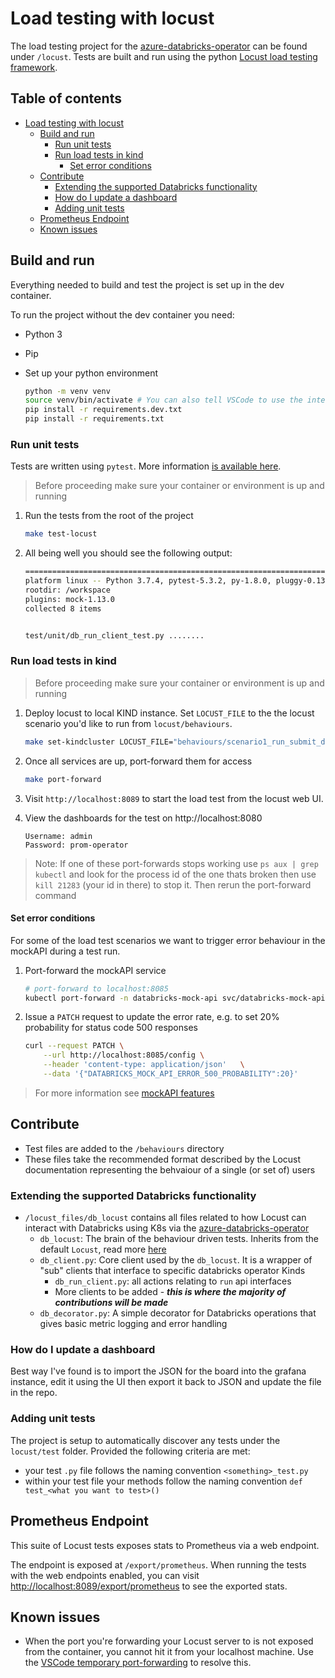 # Load testing with locust

The load testing project for the [azure-databricks-operator](https://github.com/microsoft/azure-databricks-operator/) can be found under `/locust`. Tests are built and run using the python [Locust load testing framework](https://docs.locust.io/en/stable/index.html).

## Table of contents <!-- omit in toc -->

- [Load testing with locust](#load-testing-with-locust)
  - [Build and run](#build-and-run)
    - [Run unit tests](#run-unit-tests)
    - [Run load tests in kind](#run-load-tests-in-kind)
      - [Set error conditions](#set-error-conditions)
  - [Contribute](#contribute)
    - [Extending the supported Databricks functionality](#extending-the-supported-databricks-functionality)
    - [How do I update a dashboard](#how-do-i-update-a-dashboard)
    - [Adding unit tests](#adding-unit-tests)
  - [Prometheus Endpoint](#prometheus-endpoint)
  - [Known issues](#known-issues)

## Build and run

Everything needed to build and test the project is set up in the dev container.

To run the project without the dev container you need:

- Python 3
- Pip
- Set up your python environment

    ```bash
    python -m venv venv
    source venv/bin/activate # You can also tell VSCode to use the interpretter in this location
    pip install -r requirements.dev.txt
    pip install -r requirements.txt
    ```

### Run unit tests

Tests are written using `pytest`. More information [is available here](https://docs.pytest.org/en/latest/).

> Before proceeding make sure your container or environment is up and running

1. Run the tests from the root of the project

    ```bash
    make test-locust
    ```

2. All being well you should see the following output:

    ```bash
    ============================================================================================= test session starts ==============================================================================================
    platform linux -- Python 3.7.4, pytest-5.3.2, py-1.8.0, pluggy-0.13.1
    rootdir: /workspace
    plugins: mock-1.13.0
    collected 8 items


    test/unit/db_run_client_test.py ........
    ```

### Run load tests in kind

> Before proceeding make sure your container or environment is up and running

1. Deploy locust to local KIND instance. Set `LOCUST_FILE` to the  the locust scenario you'd like to run from  `locust/behaviours`.

    ```bash
    make set-kindcluster LOCUST_FILE="behaviours/scenario1_run_submit_delete.py"
    ```

2. Once all services are up, port-forward them for access

    ```bash
    make port-forward  
    ```

3. Visit `http://localhost:8089` to start the load test from the locust web UI.

4. View the dashboards for the test on http://localhost:8080

    ```text
    Username: admin
    Password: prom-operator
    ```

> Note: If one of these port-forwards stops working use `ps aux | grep kubectl` and look for the process id of the one thats broken then use `kill 21283` (your id in there) to stop it. Then rerun the port-forward command

#### Set error conditions

For some of the load test scenarios we want to trigger error behaviour in the mockAPI during a test run.

1. Port-forward the mockAPI service

    ```bash
    # port-forward to localhost:8085
    kubectl port-forward -n databricks-mock-api svc/databricks-mock-api 8085:8080
    ```

2. Issue a `PATCH` request to update the error rate, e.g. to set 20% probability for status code 500 responses

    ```bash
    curl --request PATCH \
        --url http://localhost:8085/config \
        --header 'content-type: application/json'   \
        --data '{"DATABRICKS_MOCK_API_ERROR_500_PROBABILITY":20}'
    ```

> For more information see [mockAPI features](mockapi.md#Features)

## Contribute

- Test files are added to the `/behaviours` directory
- These files take the recommended format described by the Locust documentation representing the behvaiour of a single (or set of) users

### Extending the supported Databricks functionality

- `/locust_files/db_locust` contains all files related to how Locust can interact with Databricks using K8s via the [azure-databricks-operator](https://github.com/microsoft/azure-databricks-operator/)
  - `db_locust`: The brain of the behaviour driven tests. Inherits from the default `Locust`, read more [here](https://docs.locust.io/en/stable/testing-other-systems.html)
  - `db_client.py`: Core client used by the `db_locust`. It is a wrapper of "sub" clients that interface to specific databricks operator Kinds
    - `db_run_client.py`: all actions relating to `run` api interfaces
    - More clients to be added - ***this is where the majority of contributions will be made***
  - `db_decorator.py`: A simple decorator for Databricks operations that gives basic metric logging and error handling

### How do I update a dashboard

Best way I've found is to import the JSON for the board into the grafana instance, edit it using the UI then export it back to JSON and update the file in the repo.

### Adding unit tests

The project is setup to automatically discover any tests under the `locust/test` folder. Provided the following criteria are met:

- your test `.py` file follows the naming convention `<something>_test.py`
- within your test file your methods follow the naming convention `def test_<what you want to test>()`

## Prometheus Endpoint

This suite of Locust tests exposes stats to Prometheus via a web endpoint.

The endpoint is exposed at `/export/prometheus`. When running the tests with the web endpoints enabled, you can visit <http://localhost:8089/export/prometheus> to see the exported stats.


## Known issues

- When the port you're forwarding your Locust server to is not exposed from the container, you cannot hit it from your localhost machine. Use the [VSCode temporary port-forwarding](https://code.visualstudio.com/docs/remote/containers#_temporarily-forwarding-a-port) to resolve this.